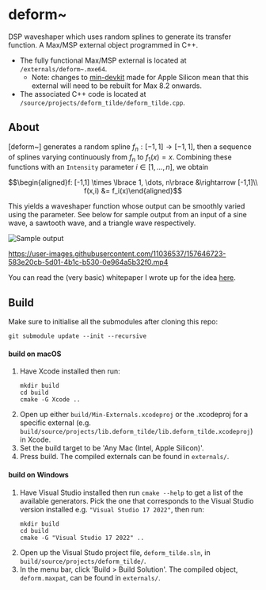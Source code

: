 # deform~

DSP waveshaper which uses random splines to generate its transfer function. A Max/MSP external object programmed in C++.


* The fully functional Max/MSP external is located at `/externals/deform~.mxe64`.
  * Note: changes to [min-devkit](https://github.com/Cycling74/min-devkit/tree/00fbf24c39169280f237c608892e402fcd1f53d9) made for Apple Silicon mean that this external will need to be rebuilt for Max 8.2 onwards.
* The associated C++ code is located at `/source/projects/deform_tilde/deform_tilde.cpp`.

## About

[deform~] generates a random spline $f_n: [-1,1] \rightarrow [-1,1]$, then a sequence of splines varying continuously from $f_n$ to $f_1(x) = x$. Combining these functions with an `Intensity` parameter $i\in[1,\dots,n]$, we obtain

$$\begin{aligned}f: [-1,1] \times \lbrace 1, \dots, n\rbrace &\rightarrow [-1,1]\\
f(x,i) &= f_i(x)\end{aligned}$$

This yields a waveshaper function whose output can be smoothly varied using the parameter. See below for sample output from an input of a sine wave, a sawtooth wave, and a triangle wave respectively.

![Sample output](https://user-images.githubusercontent.com/11036537/157645129-86b42829-dd46-475b-b6e4-d68513e04169.jpg)

https://user-images.githubusercontent.com/11036537/157646723-583e20cb-5d01-4b1c-b530-0e964a5b32f0.mp4

You can read the (very basic) whitepaper I wrote up for the idea [here](./ContinuousDeformation.pdf).

## Build

Make sure to initialise all the submodules after cloning this repo:

```
git submodule update --init --recursive
```

#### build on macOS

1. Have Xcode installed then run:
	```
	mkdir build
	cd build
	cmake -G Xcode ..
	```
2. Open up either `build/Min-Externals.xcodeproj` or the .xcodeproj for a specific external (e.g. `build/source/projects/lib.deform_tilde/lib.deform_tilde.xcodeproj`) in Xcode.
3. Set the build target to be 'Any Mac (Intel, Apple Silicon)'.
4. Press build. The compiled externals can be found in `externals/`.

#### build on Windows

1. Have Visual Studio installed then run `cmake --help` to get a list of the available generators. Pick the one that corresponds to the Visual Studio version installed e.g. `"Visual Studio 17 2022"`, then run:
	```
	mkdir build
	cd build
	cmake -G "Visual Studio 17 2022" ..
	```
2. Open up the Visual Studo project file, `deform_tilde.sln`, in `build/source/projects/deform_tilde/`.
3. In the menu bar, click 'Build > Build Solution'. The compiled object, `deform.maxpat`, can be found in `externals/`.
